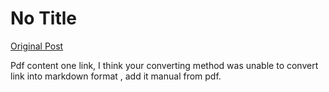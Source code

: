 # No Title

[Original Post](https://discourse.onlinedegree.iitm.ac.in/t/165959/332)

<p>Pdf content one link, I think your converting method was unable to convert link into markdown format , add it manual from pdf.</p>